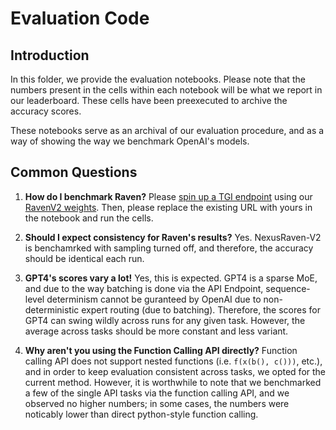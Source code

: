 # Evaluation Code


## Introduction
In this folder, we provide the evaluation notebooks. Please note that the numbers present in the cells within each notebook will be what we report in our leaderboard. These cells have been preexecuted to archive the accuracy scores.

These notebooks serve as an archival of our evaluation procedure, and as a way of showing the way we benchmark OpenAI's models.

## Common Questions

1. **How do I benchmark Raven?**
   Please [spin up a TGI endpoint](https://huggingface.co/docs/inference-endpoints/guides/create_endpoint) using our [RavenV2 weights](https://huggingface.co/Nexusflow/NexusRaven-V2-13B). Then, please replace the existing URL with yours in the notebook and run the cells. 

3. **Should I expect consistency for Raven's results?**
   Yes. NexusRaven-V2 is benchamrked with sampling turned off, and therefore, the accuracy should be identical each run.

4. **GPT4's scores vary a lot!**
   Yes, this is expected. GPT4 is a sparse MoE, and due to the way batching is done via the API Endpoint, sequence-level determinism cannot be guranteed by OpenAI due to non-deterministic expert routing (due to batching). Therefore, the scores for GPT4 can swing wildly across runs for any given task. However, the average across tasks should be more constant and less variant.

6. **Why aren't you using the Function Calling API directly?**
   Function calling API does not support nested functions (i.e. ```f(x(b(), c()))```, etc.), and in order to keep evaluation consistent across tasks, we opted for the current method. However, it is worthwhile to note that we benchmarked a few of the single API tasks via the function calling API, and we observed no higher numbers; in some cases, the numbers were noticably lower than direct python-style function calling.



